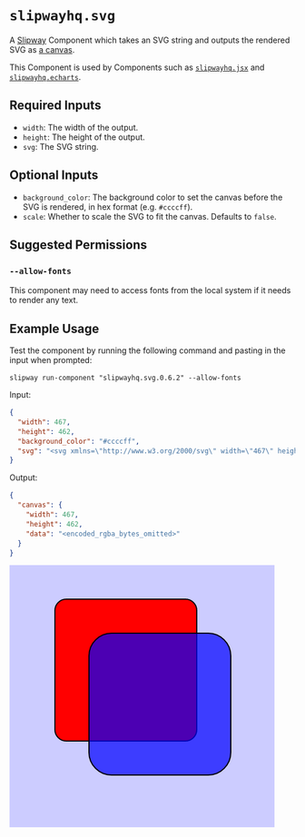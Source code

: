 # `slipwayhq.svg`

A [Slipway](https://slipway.co/) Component which takes an SVG string and outputs the rendered SVG as
[a canvas](https://slipway.co/docs/guides/canvases).

This Component is used by Components such as [`slipwayhq.jsx`](https://github.com/slipwayhq/slipway_jsx)
and [`slipwayhq.echarts`](https://github.com/slipwayhq/slipway_echarts).

## Required Inputs

- `width`: The width of the output.
- `height`: The height of the output.
- `svg`: The SVG string.

## Optional Inputs

- `background_color`: The background color to set the canvas before the SVG is rendered, in hex format (e.g. `#ccccff`).
- `scale`: Whether to scale the SVG to fit the canvas. Defaults to `false`.

## Suggested Permissions

### `--allow-fonts`

This component may need to access fonts from the local system if it needs to render any text.

## Example Usage

Test the component by running the following command and pasting in the input when prompted:
```
slipway run-component "slipwayhq.svg.0.6.2" --allow-fonts
```

Input:
```json
{
  "width": 467,
  "height": 462,
  "background_color": "#ccccff",
  "svg": "<svg xmlns=\"http://www.w3.org/2000/svg\" width=\"467\" height=\"462\"><rect x=\"80\" y=\"60\" width=\"250\" height=\"250\" rx=\"20\" style=\"fill:#ff0000; stroke:#000000;stroke-width:2px;\" /><rect x=\"140\" y=\"120\" width=\"250\" height=\"250\" rx=\"40\" style=\"fill:#0000ff; stroke:#000000; stroke-width:2px; fill-opacity:0.7;\" /></svg>"
}
```

Output:
```json
{
  "canvas": {
    "width": 467,
    "height": 462,
    "data": "<encoded_rgba_bytes_omitted>"
  }
}
```

![Example Output](example-output.png)
